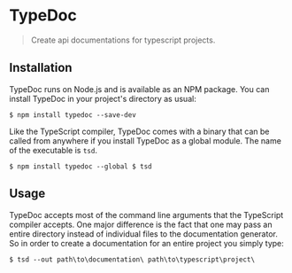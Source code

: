# TypeDoc

> Create api documentations for typescript projects.


## Installation

TypeDoc runs on Node.js and is available as an NPM package. You can install TypeDoc
in your project's directory as usual:

``
$ npm install typedoc --save-dev
``

Like the TypeScript compiler, TypeDoc comes with a binary that can be called from anywhere
if you install TypeDoc as a global module. The name of the executable is ``tsd``.

``
$ npm install typedoc --global
$ tsd
``


## Usage

TypeDoc accepts most of the command line arguments that the TypeScript compiler accepts. One major
difference is the fact that one may pass an entire directory instead of individual files to the documentation
generator. So in order to create a documentation for an entire project you simply type:

``
$ tsd --out path\to\documentation\ path\to\typescript\project\
``